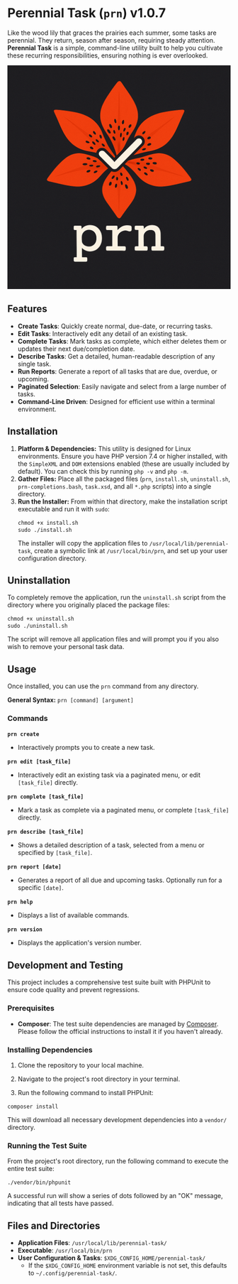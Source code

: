 # Perennial Task (`prn`) v1.0.7

Like the wood lily that graces the prairies each summer, some tasks are perennial. They return, season after season, requiring steady attention. **Perennial Task** is a simple, command-line utility built to help you cultivate these recurring responsibilities, ensuring nothing is ever overlooked.

![Perennial Task Logo](/docs/prn_logo.png)

## Features

* **Create Tasks**: Quickly create normal, due-date, or recurring tasks.
* **Edit Tasks**: Interactively edit any detail of an existing task.
* **Complete Tasks**: Mark tasks as complete, which either deletes them or updates their next due/completion date.
* **Describe Tasks**: Get a detailed, human-readable description of any single task.
* **Run Reports**: Generate a report of all tasks that are due, overdue, or upcoming.
* **Paginated Selection**: Easily navigate and select from a large number of tasks.
* **Command-Line Driven**: Designed for efficient use within a terminal environment.

## Installation

1.  **Platform & Dependencies:** This utility is designed for Linux environments. Ensure you have PHP version 7.4 or higher installed, with the `SimpleXML` and `DOM` extensions enabled (these are usually included by default). You can check this by running `php -v` and `php -m`.
2.  **Gather Files:** Place all the packaged files (`prn`, `install.sh`, `uninstall.sh`, `prn-completions.bash`, `task.xsd`, and all `*.php` scripts) into a single directory.
3.  **Run the Installer:** From within that directory, make the installation script executable and run it with `sudo`:
    ```
    chmod +x install.sh
    sudo ./install.sh
    ```
    The installer will copy the application files to `/usr/local/lib/perennial-task`, create a symbolic link at `/usr/local/bin/prn`, and set up your user configuration directory.

## Uninstallation

To completely remove the application, run the `uninstall.sh` script from the directory where you originally placed the package files:

```
chmod +x uninstall.sh
sudo ./uninstall.sh
```

The script will remove all application files and will prompt you if you also wish to remove your personal task data.

## Usage

Once installed, you can use the `prn` command from any directory.

**General Syntax:** `prn [command] [argument]`

### **Commands**

**`prn create`**
* Interactively prompts you to create a new task.

**`prn edit [task_file]`**
* Interactively edit an existing task via a paginated menu, or edit `[task_file]` directly.

**`prn complete [task_file]`**
* Mark a task as complete via a paginated menu, or complete `[task_file]` directly.

**`prn describe [task_file]`**
* Shows a detailed description of a task, selected from a menu or specified by `[task_file]`.

**`prn report [date]`**
* Generates a report of all due and upcoming tasks. Optionally run for a specific `[date]`.

**`prn help`**
* Displays a list of available commands.

**`prn version`**
* Displays the application's version number.

## Development and Testing

This project includes a comprehensive test suite built with PHPUnit to ensure code quality and prevent regressions.

### Prerequisites

* **Composer**: The test suite dependencies are managed by [Composer](https://getcomposer.org/). Please follow the official instructions to install it if you haven't already.

### Installing Dependencies

1. Clone the repository to your local machine.

2. Navigate to the project's root directory in your terminal.

3. Run the following command to install PHPUnit:

```
composer install
```

This will download all necessary development dependencies into a `vendor/` directory.

### Running the Test Suite

From the project's root directory, run the following command to execute the entire test suite:

```
./vendor/bin/phpunit
```

A successful run will show a series of dots followed by an "OK" message, indicating that all tests have passed.

## Files and Directories

* **Application Files**: `/usr/local/lib/perennial-task/`
* **Executable**: `/usr/local/bin/prn`
* **User Configuration & Tasks**: `$XDG_CONFIG_HOME/perennial-task/`
    * If the `$XDG_CONFIG_HOME` environment variable is not set, this defaults to `~/.config/perennial-task/`.

